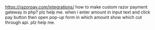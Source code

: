 https://razorpay.com/integrations/
how to make custom razor payment gateway in php? plz help me. when i enter amount in input text and click pay button then  open pop-up form in which amount show which  cut  through api.
plz help me.
